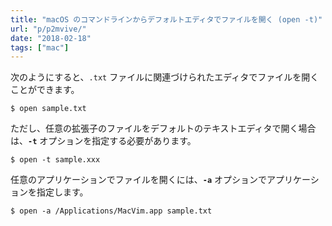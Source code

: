 ```yaml
---
title: "macOS のコマンドラインからデフォルトエディタでファイルを開く (open -t)"
url: "p/p2mvive/"
date: "2018-02-18"
tags: ["mac"]
---
```


次のようにすると、`.txt` ファイルに関連づけられたエディタでファイルを開くことができます。

```console
$ open sample.txt
```

ただし、任意の拡張子のファイルをデフォルトのテキストエディタで開く場合は、**`-t`** オプションを指定する必要があります。

```console
$ open -t sample.xxx
```

任意のアプリケーションでファイルを開くには、**`-a`** オプションでアプリケーションを指定します。

```console
$ open -a /Applications/MacVim.app sample.txt
```

